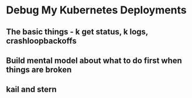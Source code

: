 # Debug My Kubernetes Deployments

## The basic things - k get status, k logs, crashloopbackoffs

## Build mental model about what to do first when things are broken

## kail and stern